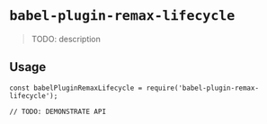 # `babel-plugin-remax-lifecycle`

> TODO: description

## Usage

```
const babelPluginRemaxLifecycle = require('babel-plugin-remax-lifecycle');

// TODO: DEMONSTRATE API
```

